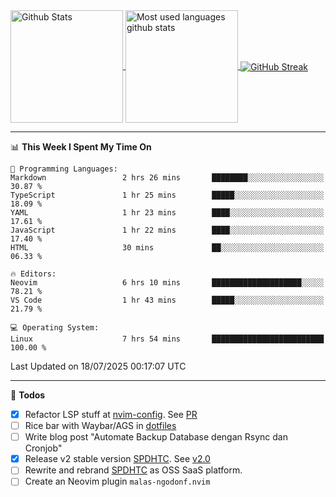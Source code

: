 <a href="https://github.com/anuraghazra/github-readme-stats">
  <img 
        height=180
        align="center" 
        src="https://github-readme-stats.vercel.app/api?username=rizkyilhampra&rank_icon=github&show_icons=true&theme=catppuccin_mocha&hide_border=true&include_all_commits=true&count_private=true&card_width=270" 
        alt="Github Stats" 
    />
</a>
<a href="https://github.com/anuraghazra/github-readme-stats">
  <img 
        height=180
        align="center" 
        src="https://github-readme-stats.vercel.app/api/top-langs/?username=rizkyilhampra&layout=compact&theme=catppuccin_mocha&hide_border=true&langs_count=8" 
        alt="Most used languages github stats" 
    />
</a>
<a href="https://git.io/streak-stats"><img src="https://streak-stats.demolab.com?user=rizkyilhampra&theme=catppuccin-mocha&hide_border=true" align="center" alt="GitHub Streak" /></a>

---

<!--START_SECTION:waka-->
📊 **This Week I Spent My Time On** 

```text
💬 Programming Languages: 
Markdown                 2 hrs 26 mins       ████████░░░░░░░░░░░░░░░░░   30.87 % 
TypeScript               1 hr 25 mins        █████░░░░░░░░░░░░░░░░░░░░   18.09 % 
YAML                     1 hr 23 mins        ████░░░░░░░░░░░░░░░░░░░░░   17.61 % 
JavaScript               1 hr 22 mins        ████░░░░░░░░░░░░░░░░░░░░░   17.40 % 
HTML                     30 mins             ██░░░░░░░░░░░░░░░░░░░░░░░   06.33 % 

🔥 Editors: 
Neovim                   6 hrs 10 mins       ████████████████████░░░░░   78.21 % 
VS Code                  1 hr 43 mins        █████░░░░░░░░░░░░░░░░░░░░   21.79 % 

💻 Operating System: 
Linux                    7 hrs 54 mins       █████████████████████████   100.00 % 
```


 Last Updated on 18/07/2025 00:17:07 UTC
<!--END_SECTION:waka-->

---

📒 **Todos**
<br>
- [x] Refactor LSP stuff at [nvim-config](https://github.com/rizkyilhampra/nvim-config). See [PR](https://github.com/rizkyilhampra/nvim-config/pull/9)
- [ ] Rice bar with Waybar/AGS in [dotfiles](https://github.com/rizkyilhampra/dotfiles)
- [ ] Write blog post "Automate Backup Database dengan Rsync dan Cronjob"
- [x] Release v2 stable version [SPDHTC](https://github.com/rizkyilhampra/spdhtc). See [v2.0](https://github.com/rizkyilhampra/spdhtc/releases/tag/v2.0)
- [ ] Rewrite and rebrand [SPDHTC](https://github.com/rizkyilhampra/spdhtc) as OSS SaaS platform.
- [ ] Create an Neovim plugin `malas-ngodonf.nvim`

